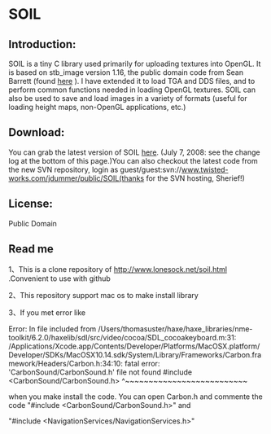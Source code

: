 # SOIL

## Introduction:

 SOIL is a tiny C library used primarily for uploading textures into OpenGL. It is based on stb_image version 1.16, the public domain code from Sean Barrett (found [here](https://github.com/nothings/stb) ). I have extended it to load TGA and DDS files, and to perform common functions needed in loading OpenGL textures. SOIL can also be used to save and load images in a variety of formats (useful for loading height maps, non-OpenGL applications, etc.)

## Download: 

 You can grab the latest version of SOIL [here](http://www.lonesock.net/soil.html). (July 7, 2008: see the change log at the bottom of this page.)You can also checkout the latest code from the new SVN repository, login as guest/guest:svn://www.twisted-works.com/jdummer/public/SOIL(thanks for the SVN hosting, Sherief!) 

## License: 
 Public Domain 
 
 ## Read me
 1、This is a clone repository of http://www.lonesock.net/soil.html  .Convenient to use with github
 
 2、This repository support mac os to make install library

 3、If you met error like 
 
 Error: In file included from /Users/thomasuster/haxe/haxe_libraries/nme-toolkit/6.2.0/haxelib/sdl/src/video/cocoa/SDL_cocoakeyboard.m:31:
/Applications/Xcode.app/Contents/Developer/Platforms/MacOSX.platform/Developer/SDKs/MacOSX10.14.sdk/System/Library/Frameworks/Carbon.framework/Headers/Carbon.h:34:10: fatal error: 'CarbonSound/CarbonSound.h' file not found
#include <CarbonSound/CarbonSound.h>
         ^~~~~~~~~~~~~~~~~~~~~~~~~~~
         
   when you make install the code. You can open Carbon.h and commente the code "#include <CarbonSound/CarbonSound.h>" and 
   
   "#include <NavigationServices/NavigationServices.h>" 

